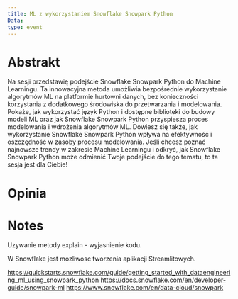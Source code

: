```yaml
---
title: ML z wykorzystaniem Snowflake Snowpark Python
Data: 
type: event
---
```

# Abstrakt
Na sesji przedstawię podejście Snowflake Snowpark Python do Machine Learningu. Ta innowacyjna metoda umożliwia bezpośrednie wykorzystanie algorytmów ML na platformie hurtowni danych, bez konieczności korzystania z dodatkowego środowiska do przetwarzania i modelowania. Pokaże, jak wykorzystać język Python i dostępne biblioteki do budowy modeli ML oraz jak Snowflake Snowpark Python przyspiesza proces modelowania i wdrożenia algorytmów ML. Dowiesz się także, jak wykorzystanie Snowflake Snowpark Python wpływa na efektywność i oszczędność w zasoby procesu modelowania. Jeśli chcesz poznać najnowsze trendy w zakresie Machine Learningu i odkryć, jak Snowflake Snowpark Python może odmienić Twoje podejście do tego tematu, to ta sesja jest dla Ciebie!
# Opinia

# Notes

Uzywanie metody explain - wyjasnienie kodu.

W Snowflake jest mozliwosc tworzenia aplikacji Streamlitowych.

https://quickstarts.snowflake.com/guide/getting_started_with_dataengineering_ml_using_snowpark_python
https://docs.snowflake.com/en/developer-guide/snowpark-ml
https://www.snowflake.com/en/data-cloud/snowpark